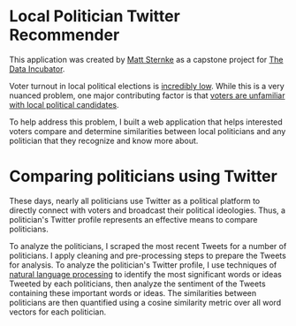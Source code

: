 # Local Politician Twitter Recommender

This application was created by [Matt Sternke](https://www.linkedin.com/in/matt-sternke/) as a capstone project for [The Data Incubator](https://www.thedataincubator.com/).

Voter turnout in local political elections is [incredibly low](http://whovotesformayor.org/). While this is a very nuanced problem, one major contributing factor is that [voters are unfamiliar with local political candidates](https://hub.jhu.edu/2018/12/14/americans-dont-understand-state-government/).

To help address this problem, I built a web application that helps interested voters compare and determine similarities between local politicians and any politician that they recognize and know more about.

# Comparing politicians using Twitter
These days, nearly all politicians use Twitter as a political platform to directly connect with voters and broadcast their political ideologies. Thus, a politician's Twitter profile represents an effective means to compare politicians.

To analyze the politicians, I scraped the most recent Tweets for a number of politicians. I apply cleaning and pre-processing steps to prepare the Tweets for analysis. To analyze the politician's Twitter profile, I use techniques of [natural language processing](https://en.wikipedia.org/wiki/Natural_language_processing) to identify the most significant words or ideas Tweeted by each politicians, then analyze the sentiment of the Tweets containing these important words or ideas. The similarities between politicians are then quantified using a cosine similarity metric over all word vectors for each politician.
